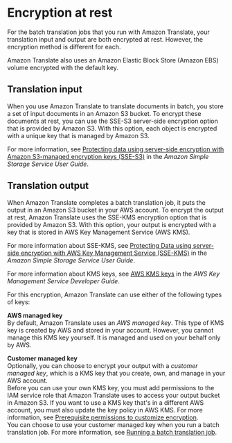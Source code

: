 # Encryption at rest<a name="encryption-at-rest"></a>

For the batch translation jobs that you run with Amazon Translate, your translation input and output are both encrypted at rest\. However, the encryption method is different for each\.

Amazon Translate also uses an Amazon Elastic Block Store \(Amazon EBS\) volume encrypted with the default key\.

## Translation input<a name="encryption-at-rest-input"></a>

When you use Amazon Translate to translate documents in batch, you store a set of input documents in an Amazon S3 bucket\. To encrypt these documents at rest, you can use the SSE\-S3 server\-side encryption option that is provided by Amazon S3\. With this option, each object is encrypted with a unique key that is managed by Amazon S3\. 

For more information, see [Protecting data using server\-side encryption with Amazon S3\-managed encryption keys \(SSE\-S3\)](https://docs.aws.amazon.com/AmazonS3/latest/userguide/UsingServerSideEncryption.html) in the *Amazon Simple Storage Service User Guide*\.

## Translation output<a name="encryption-at-rest-output"></a>

When Amazon Translate completes a batch translation job, it puts the output in an Amazon S3 bucket in your AWS account\. To encrypt the output at rest, Amazon Translate uses the SSE\-KMS encryption option that is provided by Amazon S3\. With this option, your output is encrypted with a key that is stored in AWS Key Management Service \(AWS KMS\)\. 

For more information about SSE\-KMS, see [Protecting Data using server\-side encryption with AWS Key Management Service \(SSE\-KMS\)](https://docs.aws.amazon.com/AmazonS3/latest/userguide/UsingKMSEncryption.html) in the *Amazon Simple Storage Service User Guide*\.

For more information about KMS keys, see [AWS KMS keys](https://docs.aws.amazon.com/kms/latest/developerguide/concepts.html#kms_keys) in the *AWS Key Management Service Developer Guide*\.

For this encryption, Amazon Translate can use either of the following types of keys:

**AWS managed key**  
By default, Amazon Translate uses an *AWS managed key*\. This type of KMS key is created by AWS and stored in your account\. However, you cannot manage this KMS key yourself\. It is managed and used on your behalf only by AWS\.

**Customer managed key**  
Optionally, you can choose to encrypt your output with a *customer managed key*, which is a KMS key that you create, own, and manage in your AWS account\.  
Before you can use your own KMS key, you must add permissions to the IAM service role that Amazon Translate uses to access your output bucket in Amazon S3\. If you want to use a KMS key that's in a different AWS account, you must also update the key policy in AWS KMS\. For more information, see [Prerequisite permissions to customize encryption](async-prereqs.md#async-prereqs-permissions-custom-encryption)\.  
You can choose to use your customer managed key when you run a batch translation job\. For more information, see [Running a batch translation job](async-start.md)\.